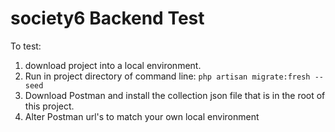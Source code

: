 # society6 Backend Test
To test:
1. download project into a local environment.
2. Run in project directory of command line:
`php artisan migrate:fresh --seed`
3. Download Postman and install the collection json file that is in the root of this project.
4. Alter Postman url's to match your own local environment
